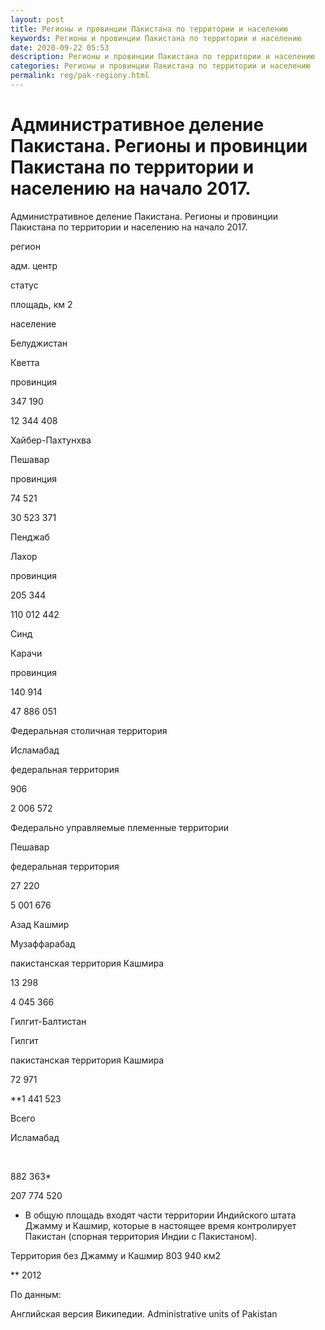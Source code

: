 ```yaml
---
layout: post
title: Регионы и провинции Пакистана по территории и населению 
keywords: Регионы и провинции Пакистана по территории и населению
date: 2020-09-22 05:53
description: Регионы и провинции Пакистана по территории и населению
categories: Регионы и провинции Пакистана по территории и населению
permalink: reg/pak-regiony.html
---
```


# Административное деление Пакистана. Регионы и провинции Пакистана по территории и населению на начало 2017.


Административное деление Пакистана. Регионы и провинции Пакистана по территории и населению на начало 2017.








регион


адм. центр


статус


площадь, км
2


население






Белуджистан


Кветта


провинция


347 190






12 344 408










Хайбер-Пахтунхва


Пешавар


провинция


74 521


30 523 371






Пенджаб


Лахор


провинция


205 344


110 012 442






Синд


Карачи


провинция


140 914


47 886 051






Федеральная столичная территория


Исламабад


федеральная территория


906


2 006 572






Федерально управляемые племенные территории


Пешавар


федеральная территория


27 220


5 001 676






Азад Кашмир


Музаффарабад


пакистанская территория Кашмира


13 298


4 045 366






Гилгит-Балтистан


Гилгит


пакистанская территория Кашмира


72 971


**1 441 523






Всего


Исламабад


 


882 363*


207 774 520








* В общую площадь входят части территории Индийского штата Джамму и Кашмир, которые в настоящее время контролирует Пакистан (спорная территория Индии с Пакистаном).


Территория без Джамму и Кашмир 803 940 км2


** 2012


По данным:


Английская версия Википедии. Administrative units of Pakistan


		

